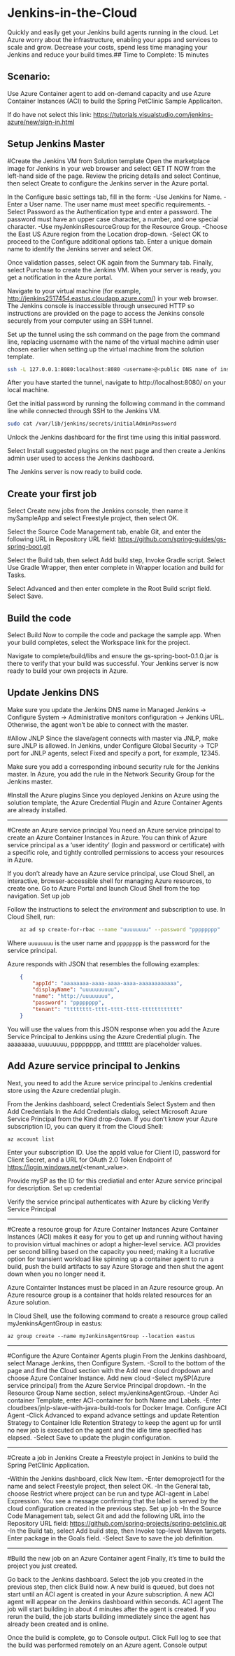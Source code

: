 # Jenkins-in-the-Cloud
Quickly and easily get your Jenkins build agents running in the cloud. Let Azure worry about the infrastructure, enabling your apps and services to scale and grow. Decrease your costs, spend less time managing your Jenkins and reduce your build times.## Time to Complete: 
15 minutes


## Scenario: 
Use Azure Container agent to add on-demand capacity and use Azure Container Instances (ACI) to build the Spring PetClinic Sample Applicaiton. 


If do have not select this link: https://tutorials.visualstudio.com/jenkins-azure/new/sign-in.html


## Setup Jenkins Master


#Create the Jenkins VM from Solution template
Open the marketplace image for Jenkins in your web browser and select GET IT NOW from the left-hand side of the page. Review the pricing details and select Continue, then select Create to configure the Jenkins server in the Azure portal.


In the Configure basic settings tab, fill in the form:
-Use Jenkins for Name.
-Enter a User name. The user name must meet specific requirements.
-Select Password as the Authentication type and enter a password. The password must have an upper case character, a number, and one special character.
-Use myJenkinsResourceGroup for the Resource Group.
-Choose the East US Azure region from the Location drop-down.
-Select OK to proceed to the Configure additional options tab. Enter a unique domain name to identify the Jenkins server and select OK.


Once validation passes, select OK again from the Summary tab. Finally, select Purchase to create the Jenkins VM. When your server is ready, you get a notification in the Azure portal.


Navigate to your virtual machine (for example, http://jenkins2517454.eastus.cloudapp.azure.com/) in your web browser. The Jenkins console is inaccessible through unsecured HTTP so instructions are provided on the page to access the Jenkins console securely from your computer using an SSH tunnel.


Set up the tunnel using the ssh command on the page from the command line, replacing username with the name of the virtual machine admin user chosen earlier when setting up the virtual machine from the solution template.

~~~sh
ssh -L 127.0.0.1:8080:localhost:8080 <username>@<public DNS name of instance you just created>
~~~	

After you have started the tunnel, navigate to http://localhost:8080/ on your local machine.


Get the initial password by running the following command in the command line while connected through SSH to the Jenkins VM.

~~~sh 
sudo cat /var/lib/jenkins/secrets/initialAdminPassword
~~~

Unlock the Jenkins dashboard for the first time using this initial password.


Select Install suggested plugins on the next page and then create a Jenkins admin user used to access the Jenkins dashboard.


The Jenkins server is now ready to build code.


## Create your first job
Select Create new jobs from the Jenkins console, then name it mySampleApp and select Freestyle project, then select OK.


Select the Source Code Management tab, enable Git, and enter the following URL in Repository URL field: https://github.com/spring-guides/gs-spring-boot.git


Select the Build tab, then select Add build step, Invoke Gradle script. Select Use Gradle Wrapper, then enter complete in Wrapper location and build for Tasks.


Select Advanced and then enter complete in the Root Build script field. Select Save.


## Build the code
Select Build Now to compile the code and package the sample app. When your build completes, select the Workspace link for the project.


Navigate to complete/build/libs and ensure the gs-spring-boot-0.1.0.jar is there to verify that your build was successful. Your Jenkins server is now ready to build your own projects in Azure.


## Update Jenkins DNS
Make sure you update the Jenkins DNS name in Managed Jenkins -> Configure System -> Administrative monitors configuration -> Jenkins URL. Otherwise, the agent won’t be able to connect with the master.


#Allow JNLP
Since the slave/agent connects with master via JNLP, make sure JNLP is allowed. In Jenkins, under Configure Global Security -> TCP port for JNLP agents, select Fixed and specify a port, for example, 12345. 


Make sure you add a corresponding inbound security rule for the Jenkins master. In Azure, you add the rule in the Network Security Group for the Jenkins master.


#Install the Azure plugins
Since you deployed Jenkins on Azure using the solution template, the Azure Credential Plugin and Azure Container Agents are already installed.


---


#Create an Azure service principal
You need an Azure service principal to create an Azure Container Instances in Azure. You can think of Azure service principal as a ‘user identity’ (login and password or certificate) with a specific role, and tightly controlled permissions to access your resources in Azure.


If you don’t already have an Azure service principal, use Cloud Shell, an interactive, browser-accessible shell for managing Azure resources, to create one. Go to Azure Portal and launch Cloud Shell from the top navigation. 
Set up job


Follow the instructions to select the _environment_ and subscription to use.
In Cloud Shell, run:
~~~bash
    az ad sp create-for-rbac --name "uuuuuuuu" --password "pppppppp"
~~~


Where `uuuuuuuu` is the user name and `pppppppp` is the password for the service principal.


Azure responds with JSON that resembles the following examples:

~~~json
    {
        "appId": "aaaaaaaa-aaaa-aaaa-aaaa-aaaaaaaaaaaa",
        "displayName": "uuuuuuuuuu",
        "name": "http://uuuuuuuu",
        "password": "pppppppp",
        "tenant": "tttttttt-tttt-tttt-tttt-tttttttttttt"
    }
~~~

You will use the values from this JSON response when you add the Azure Service Principal to Jenkins using the Azure Credential plugin. The aaaaaaaa, uuuuuuuu, pppppppp, and tttttttt are placeholder values.


## Add Azure service principal to Jenkins
Next, you need to add the Azure service principal to Jenkins credential store using the Azure credential plugin.


From the Jenkins dashboard, select Credentials
Select System and then Add Credentials
In the Add Credentials dialog, select Microsoft Azure Service Principal from the Kind drop-down.
If you don’t know your Azure subscription ID, you can query it from the Cloud Shell:


    az account list
Enter your subscription ID. Use the appId value for Client ID, password for Client Secret, and a URL for OAuth 2.0 Token Endpoint of https://login.windows.net/<tenant_value>.


Provide mySP as the ID for this crediatial and enter Azure service principal for description. 
Set up credential


Verify the service principal authenticates with Azure by clicking Verify Service Principal


---


#Create a resource group for Azure Container Instances
Azure Container Instances (ACI) makes it easy for you to get up and running without having to provision virtual machines or adopt a higher-level service. ACI provides per second billing based on the capacity you need; making it a lucrative option for transient workload like spinning up a container agent to run a build, push the build artifacts to say Azure Storage and then shut the agent down when you no longer need it.


Azure Containter Instances must be placed in an Azure resource group. An Azure resource group is a container that holds related resources for an Azure solution.


In Cloud Shell, use the following command to create a resource group called myJenkinsAgentGroup in eastus:


    az group create --name myJenkinsAgentGroup --location eastus


---


#Configure the Azure Container Agents plugin
From the Jenkins dashboard, select Manage Jenkins, then Configure System.
-Scroll to the bottom of the page and find the Cloud section with the Add new cloud dropdown and choose Azure Container Instance. Add new cloud
-Select mySP(Azure service principal) from the Azure Service Principal dropdown.
-In the Resource Group Name section, select myJenkinsAgentGroup.
-Under Aci container Template, enter ACI-container for both Name and Labels.
-Enter cloudbees/jnlp-slave-with-java-build-tools for Docker Image. Configure ACI Agent
-Click Advanced to expand advance settings and update Retention Strategy to Container Idle Retention Strategy to keep the agent up for until no new job is executed on the agent and the idle time specified has elapsed.
-Select Save to update the plugin configuration.


---


#Create a job in Jenkins
Create a Freestyle project in Jenkins to build the Spring PetClinic Application.


-Within the Jenkins dashboard, click New Item.
-Enter demoproject1 for the name and select Freestyle project, then select OK.
-In the General tab, choose Restrict where project can be run and type ACI-agent in Label Expression. You see a message confirming that the label is served by the cloud configuration created in the previous step. Set up job
-In the Source Code Management tab, select Git and add the following URL into the Repository URL field: https://github.com/spring-projects/spring-petclinic.git
-In the Build tab, select Add build step, then Invoke top-level Maven targets. Enter package in the Goals field.
-Select Save to save the job definition.


---


#Build the new job on an Azure Container agent
Finally, it’s time to build the project you just created.


Go back to the Jenkins dashboard.
Select the job you created in the previous step, then click Build now. A new build is queued, but does not start until an ACI agent is created in your Azure subscription. A new ACI agent will appear on the Jenkins dashboard within seconds. ACI agent The job will start building in about 4 minutes after the agent is created. If you rerun the build, the job starts building immediately since the agent has already been created and is online.


Once the build is complete, go to Console output. Click Full log to see that the build was performed remotely on an Azure agent. Console output

